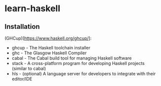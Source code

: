 # learn-haskell

## Installation

(GHCup)[https://www.haskell.org/ghcup/]:
  * ghcup - The Haskell toolchain installer
  * ghc   - The Glasgow Haskell Compiler
  * cabal - The Cabal build tool for managing Haskell software
  * stack - A cross-platform program for developing Haskell projects (similar to cabal)
  * hls   - (optional) A language server for developers to integrate with their editor/IDE
